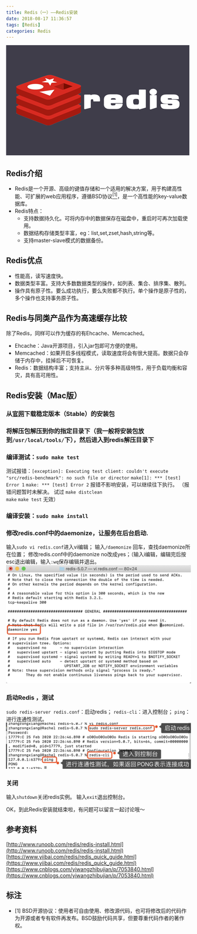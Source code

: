 ```yaml
---
title: Redis（一）——Redis安装
date: 2018-08-17 11:36:57
tags: [Redis]
categories: Redis
---
```

![Redis picture](redis-study-1/redis-1.png)
## Redis介绍
- Redis是一个开源、高级的键值存储和一个适用的解决方案，用于构建高性能、可扩展的web应用程序，遵循BSD协议<a href="#to-bsd"><sup>[1]</sup></a>，是一个高性能的key-value数据库。
- Redis特点：
  * 支持数据持久化。可将内存中的数据保存在磁盘中，重启时可再次加载使用。
  * 数据结构存储类型丰富，eg：list,set,zset,hash,string等。
  * 支持master-slave模式的数据备份。
<!-- more -->  

## Redis优点
- 性能高，读写速度快。
- 数据类型丰富。支持大多数数据类型的操作，如列表、集合、排序集、散列。
- 操作具有原子性。要么成功执行，要么失败都不执行。单个操作是原子性的，多个操作也支持事务原子性。  

## Redis与同类产品作为高速缓存比较
除了Redis，同样可以作为缓存的有Ehcache、Memcached。
- Ehcache：Java开源项目，引入jar包即可方便的使用。
- Memcached：如果开启多线程模式，读取速度将会有很大提高。数据只会存储于内存中，挂掉后不可恢复。
- Redis：数据结构丰富；支持主从、分片等多种高级特性，用于负载均衡和容灾，具有高可用性。

## Redis安装（Mac版）
### 从[官网](https://redis.io/download)下载稳定版本（Stable）的安装包
### 将解压包解压到你的指定目录下（我一般将安装包放到`/usr/local/tools/`下），然后进入到redis解压目录下
### 编译测试：`sudo make test`
测试报错：`[exception]: Executing test client: couldn't execute "src/redis-benchmark": no such file or director`
`make[1]: *** [test] Error 1`
`make: *** [test] Error 2`
报错不影响安装，可以继续往下执行。
（报错问题暂时未解决。
试过
`make distclean`  
`make` 
`make test`
无效）
### 编译安装：`sudo make install`
### 修改redis.conf中的daemonize，让服务在后台启动.
输入`sudo vi redis.conf`进入vi编辑；
输入`/daemonize` 回车，查找daemonize所在位置；
修改redis.conf中的daemonize no改成yes；（输入i编辑，编辑完后按esc退出编辑，输入`:wq`保存编辑并退出。
![Redis picture](redis-study-1/redis-2.png)


### 启动Redis ，测试
`sudo redis-server redis.conf`：启动redis；
`redis-cli`：进入控制台；
`ping`：进行连通性测试。
![Redis picture](redis-study-1/redis-3.jpg)

### 关闭
输入`shutdown`关闭redis实例。
输入`exit`退出控制台。

OK，到此Redis安装就结束啦，有问题可以留言一起讨论哦～

## 参考资料
[http://www.runoob.com/redis/redis-install.html](http://www.runoob.com/redis/redis-install.html)
[https://www.yiibai.com/redis/redis_quick_guide.html](https://www.yiibai.com/redis/redis_quick_guide.html)
[https://www.cnblogs.com/yiwangzhibujian/p/7053840.html](https://www.cnblogs.com/yiwangzhibujian/p/7053840.html)
## 标注
- <span id="to-bsd">[1] BSD开源协议：使用者可自由使用、修改源代码，也可将修改后的代码作为开源或者专有软件再发布。BSD鼓励代码共享，但要尊重代码作者的著作权。</span>

